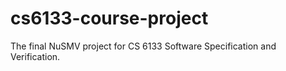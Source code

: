 # cs6133-course-project
The final NuSMV project for CS 6133 Software Specification and Verification.
